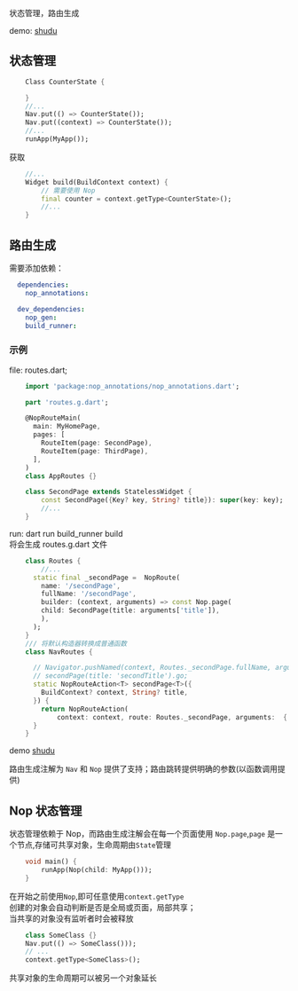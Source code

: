 状态管理，路由生成

demo: [shudu](https://github.com/sersr/shudu)

## 状态管理


```dart
    Class CounterState {

    }
    //...
    Nav.put(() => CounterState());
    Nav.put((context) => CounterState());
    //...
    runApp(MyApp());
```
获取
```dart
    //...
    Widget build(BuildContext context) {
        // 需要使用 Nop
        final counter = context.getType<CounterState>();
        //...
    }
```
## 路由生成
需要添加依赖：
```yaml
  dependencies:
    nop_annotations:

  dev_dependencies:
    nop_gen:
    build_runner:
```

### 示例

file: routes.dart;
```dart
    import 'package:nop_annotations/nop_annotations.dart';

    part 'routes.g.dart';

    @NopRouteMain(
      main: MyHomePage,
      pages: [
        RouteItem(page: SecondPage),
        RouteItem(page: ThirdPage),
      ],
    )
    class AppRoutes {}

    class SecondPage extends StatelessWidget {
        const SecondPage({Key? key, String? title}): super(key: key);
        //...
    }

```
run: dart run build_runner build  
将会生成 routes.g.dart 文件  
```dart
    class Routes {
        //...
      static final _secondPage =  NopRoute(
        name: '/secondPage',
        fullName: '/secondPage',
        builder: (context, arguments) => const Nop.page(
        child: SecondPage(title: arguments['title']),
        ),
      );
    }
    /// 将默认构造器转换成普通函数
    class NavRoutes {

      // Navigator.pushNamed(context, Routes._secondPage.fullName, arguments: {'title': 'secondTitle'});
      // secondPage(title: 'secondTitle').go;
      static NopRouteAction<T> secondPage<T>({
        BuildContext? context, String? title,
      }) {
        return NopRouteAction(
            context: context, route: Routes._secondPage, arguments:  {'title': title});
      }
    }
```
demo [shudu](https://github.com/sersr/shudu/blob/master/lib/routes/routes.dart)

路由生成注解为 `Nav` 和 `Nop` 提供了支持；路由跳转提供明确的参数(以函数调用提供)

## Nop 状态管理

状态管理依赖于 Nop，而路由生成注解会在每一个页面使用 `Nop.page`,`page` 是一个节点,存储可共享对象，生命周期由`State`管理

```dart
    void main() {
        runApp(Nop(child: MyApp()));
    }
```

在开始之前使用`Nop`,即可任意使用`context.getType`  
创建的对象会自动判断是否是全局或页面，局部共享；  
当共享的对象没有监听者时会被释放

```dart
    class SomeClass {}
    Nav.put(() => SomeClass()));
    // ...
    context.getType<SomeClass>();
```

共享对象的生命周期可以被另一个对象延长
